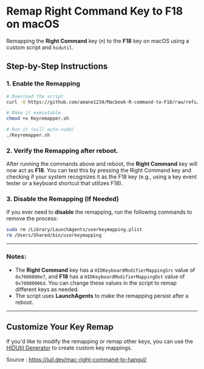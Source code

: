 # Remap Right Command Key to F18 on macOS

Remapping the **Right Command** key (`⌘`) to the **F18** key on macOS using a custom script and `hidutil`. 

## Step-by-Step Instructions

### 1. Enable the Remapping

```bash
# Download the script
curl -O https://github.com/amane1234/Macbook-R-command-to-F18/raw/refs/heads/main/Keyremapper.sh

# Make it executable
chmod +x Keyremapper.sh

# Run it (will auto-sudo)
./Keyremapper.sh
```

### 2. Verify the Remapping after reboot.

After running the commands above and reboot, the **Right Command** key will now act as **F18**. You can test this by pressing the Right Command key and checking if your system recognizes it as the F18 key (e.g., using a key event tester or a keyboard shortcut that utilizes F18).

### 3. Disable the Remapping (If Needed)

If you ever need to **disable** the remapping, run the following commands to remove the process:

```bash
sudo rm /Library/LaunchAgents/userkeymapping.plist
rm /Users/Shared/bin/userkeymapping
```
---

### Notes:

- The **Right Command** key has a `HIDKeyboardModifierMappingSrc` value of `0x7000000e7`, and **F18** has a `HIDKeyboardModifierMappingDst` value of `0x70000006d`. You can change these values in the script to remap different keys as needed.
- The script uses **LaunchAgents** to make the remapping persist after a reboot.
  
---

## Customize Your Key Remap

If you'd like to modify the remapping or remap other keys, you can use the [HIDUtil Generator](https://hidutil-generator.netlify.app) to create custom key mappings.


Source : https://juil.dev/mac-right-command-to-hangul/
